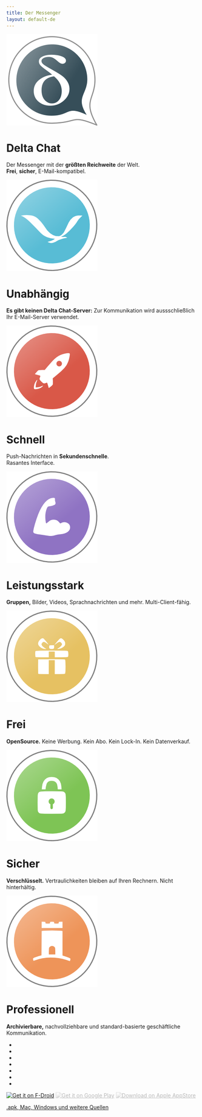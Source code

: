 ```yaml
---
title: Der Messenger
layout: default-de
---
```


<!-- Content-Slider mit EXAKT 7 Seiten, kein Markdown -->
<!-- START OF CONTENT SLIDER -->
<link rel="stylesheet" property="stylesheet" href="../assets/css/content-slider.css" type="text/css" />
<div id="contentContainer"><div id="contentWrapper">

<div>
   <img src="../assets/home/intro1.png" alt="" />
   <h1>Delta Chat</h1>
   <p>Der Messenger mit der <b>größten Reichweite</b> der Welt.<br><b>Frei</b>, <b>sicher</b>, E-Mail-kompatibel.</p>
</div>

<div>
   <img src="../assets/home/intro2.png" alt="" />
   <h1>Unabhängig</h1>
   <!-- <p><b>Keine Abhängigkeiten</b> von Konzernen und fremden Servern. Die App verwendet nur den E-Mail-Server Ihrer Wahl.</p> -->
   <p><b>Es gibt keinen Delta Chat-Server:</b> Zur Kommunikation wird aussschließlich Ihr E-Mail-Server verwendet.</p>
</div>

<div>
   <img src="../assets/home/intro3.png" alt="" />
   <h1>Schnell</h1>
   <p>Push-Nachrichten in <b>Sekundenschnelle</b>.<br/>Rasantes Interface.</p>
</div>

<div>
   <img src="../assets/home/intro4.png" alt="" />
   <h1>Leistungsstark</h1>
   <p><b>Gruppen,</b> Bilder, Videos, Sprachnachrichten und mehr. Multi-Client-fähig.</p>
</div>

<div>
   <img src="../assets/home/intro5.png" alt="" />
   <h1>Frei</h1>
   <p><b>OpenSource.</b> Keine Werbung. Kein Abo. Kein Lock-In. Kein Datenverkauf.</p>
</div>

<div>
   <img src="../assets/home/intro6.png" alt="" />
   <h1>Sicher</h1>
   <p><b>Verschlüsselt.</b> Vertraulichkeiten bleiben auf Ihren Rechnern. Nicht hinterhältig.</p>
</div>

<div>
   <img src="../assets/home/intro7.png" alt="" />
   <h1>Professionell</h1>
   <p><b>Archivierbare,</b> nachvollziehbare und standard-basierte geschäftliche Kommunikation.</p>
</div>

</div></div>

<div id="navLinks">
  <ul>
    <li class="itemLinks" data-pos="0"></li>
    <li class="itemLinks" data-pos="1"></li>
    <li class="itemLinks" data-pos="2"></li>
    <li class="itemLinks" data-pos="3"></li>
    <li class="itemLinks" data-pos="4"></li>
    <li class="itemLinks" data-pos="5"></li>
    <li class="itemLinks" data-pos="6"></li>
  </ul>
</div>
<script src="../assets/css/content-slider.js"></script>
<!-- END OF CONTENT SLIDER -->

[<img src="../assets/home/get-it-on-fdroid.png" alt="Get it on F-Droid" width="200" />](download)
[<img src="../assets/home/get-it-on-gplay.png" alt="Get it on Google Play" width="200" style="filter: opacity(.3) grayscale(100%);" />](download) 
[<img src="../assets/home/get-it-on-ios.png" alt="Download on Apple AppStore" width="200" style="filter: opacity(.3) grayscale(100%);" />](download)

[.apk, Mac, Windows und weitere Quellen](download)

